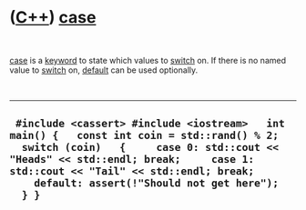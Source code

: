 
 

 

 

 

 

([C++](Cpp.md)) [case](CppCase.md)
====================================

 

[case](CppCase.md) is a [keyword](CppKeyword.md) to state which values
to [switch](CppSwitch.md) on. If there is no named value to
[switch](CppSwitch.md) on, [default](CppDefault.md) can be used
optionally.

 

  --------------------------------------------------------------------------------------------------------------------------------------------------------------------------------------------------------------------------------------------------------------------------------
  ` #include <cassert> #include <iostream>   int main() {   const int coin = std::rand() % 2;   switch (coin)   {     case 0: std::cout << "Heads" << std::endl; break;     case 1: std::cout << "Tail" << std::endl; break;     default: assert(!"Should not get here");   } }`
  --------------------------------------------------------------------------------------------------------------------------------------------------------------------------------------------------------------------------------------------------------------------------------

 

 

 

 

 

 

